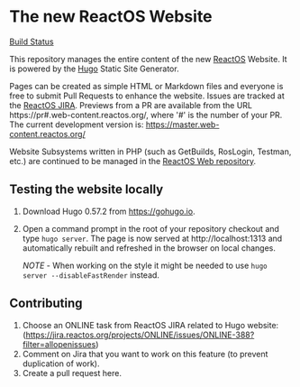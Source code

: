 # The new ReactOS Website

[Build Status](https://build.web-content.reactos.org/)

This repository manages the entire content of the new [ReactOS](https://reactos.org) Website.
It is powered by the [Hugo](https://gohugo.io) Static Site Generator.

Pages can be created as simple HTML or Markdown files and everyone is free to submit Pull Requests to enhance the website.
Issues are tracked at the [ReactOS JIRA](https://jira.reactos.org).
Previews from a PR are available from the URL https://pr#.web-content.reactos.org/, where '#' is the number of your PR.
The current development version is: https://master.web-content.reactos.org/

Website Subsystems written in PHP (such as GetBuilds, RosLogin, Testman, etc.) are continued to be managed in the
[ReactOS Web repository](https://github.com/reactos/web).

## Testing the website locally
1. Download Hugo 0.57.2 from https://gohugo.io.
2. Open a command prompt in the root of your repository checkout and type `hugo server`.
   The page is now served at http://localhost:1313 and automatically rebuilt and refreshed in the browser on local changes.

   *NOTE* - When working on the style it might be needed to use `hugo server --disableFastRender` instead. 

## Contributing
1. Choose an ONLINE task from ReactOS JIRA related to Hugo website:(https://jira.reactos.org/projects/ONLINE/issues/ONLINE-388?filter=allopenissues)
2. Comment on Jira that you want to work on this feature (to prevent duplication of work).
3. Create a pull request here.


